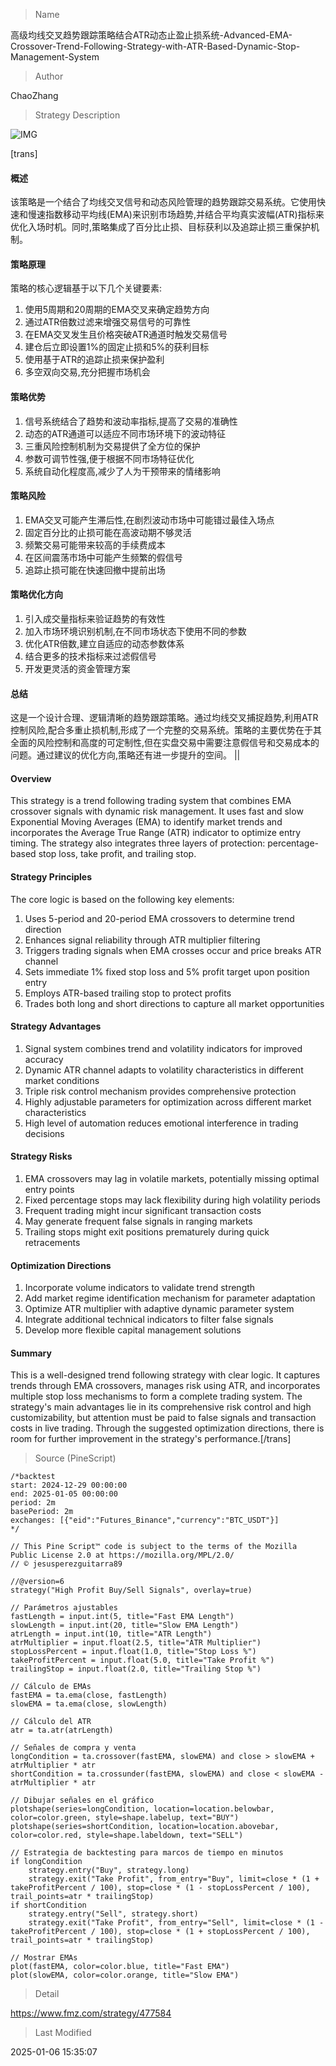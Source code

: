 
> Name

高级均线交叉趋势跟踪策略结合ATR动态止盈止损系统-Advanced-EMA-Crossover-Trend-Following-Strategy-with-ATR-Based-Dynamic-Stop-Management-System

> Author

ChaoZhang

> Strategy Description

![IMG](https://www.fmz.com/upload/asset/bc681986fb3072712c.png)

[trans]
#### 概述
该策略是一个结合了均线交叉信号和动态风险管理的趋势跟踪交易系统。它使用快速和慢速指数移动平均线(EMA)来识别市场趋势,并结合平均真实波幅(ATR)指标来优化入场时机。同时,策略集成了百分比止损、目标获利以及追踪止损三重保护机制。

#### 策略原理
策略的核心逻辑基于以下几个关键要素:
1. 使用5周期和20周期的EMA交叉来确定趋势方向
2. 通过ATR倍数过滤来增强交易信号的可靠性
3. 在EMA交叉发生且价格突破ATR通道时触发交易信号
4. 建仓后立即设置1%的固定止损和5%的获利目标
5. 使用基于ATR的追踪止损来保护盈利
6. 多空双向交易,充分把握市场机会

#### 策略优势
1. 信号系统结合了趋势和波动率指标,提高了交易的准确性
2. 动态的ATR通道可以适应不同市场环境下的波动特征
3. 三重风险控制机制为交易提供了全方位的保护
4. 参数可调节性强,便于根据不同市场特征优化
5. 系统自动化程度高,减少了人为干预带来的情绪影响

#### 策略风险
1. EMA交叉可能产生滞后性,在剧烈波动市场中可能错过最佳入场点
2. 固定百分比的止损可能在高波动期不够灵活
3. 频繁交易可能带来较高的手续费成本
4. 在区间震荡市场中可能产生频繁的假信号
5. 追踪止损可能在快速回撤中提前出场

#### 策略优化方向
1. 引入成交量指标来验证趋势的有效性
2. 加入市场环境识别机制,在不同市场状态下使用不同的参数
3. 优化ATR倍数,建立自适应的动态参数体系
4. 结合更多的技术指标来过滤假信号
5. 开发更灵活的资金管理方案

#### 总结
这是一个设计合理、逻辑清晰的趋势跟踪策略。通过均线交叉捕捉趋势,利用ATR控制风险,配合多重止损机制,形成了一个完整的交易系统。策略的主要优势在于其全面的风险控制和高度的可定制性,但在实盘交易中需要注意假信号和交易成本的问题。通过建议的优化方向,策略还有进一步提升的空间。 || 

#### Overview
This strategy is a trend following trading system that combines EMA crossover signals with dynamic risk management. It uses fast and slow Exponential Moving Averages (EMA) to identify market trends and incorporates the Average True Range (ATR) indicator to optimize entry timing. The strategy also integrates three layers of protection: percentage-based stop loss, take profit, and trailing stop.

#### Strategy Principles
The core logic is based on the following key elements:
1. Uses 5-period and 20-period EMA crossovers to determine trend direction
2. Enhances signal reliability through ATR multiplier filtering
3. Triggers trading signals when EMA crosses occur and price breaks ATR channel
4. Sets immediate 1% fixed stop loss and 5% profit target upon position entry
5. Employs ATR-based trailing stop to protect profits
6. Trades both long and short directions to capture all market opportunities

#### Strategy Advantages
1. Signal system combines trend and volatility indicators for improved accuracy
2. Dynamic ATR channel adapts to volatility characteristics in different market conditions
3. Triple risk control mechanism provides comprehensive protection
4. Highly adjustable parameters for optimization across different market characteristics
5. High level of automation reduces emotional interference in trading decisions

#### Strategy Risks
1. EMA crossovers may lag in volatile markets, potentially missing optimal entry points
2. Fixed percentage stops may lack flexibility during high volatility periods
3. Frequent trading might incur significant transaction costs
4. May generate frequent false signals in ranging markets
5. Trailing stops might exit positions prematurely during quick retracements

#### Optimization Directions
1. Incorporate volume indicators to validate trend strength
2. Add market regime identification mechanism for parameter adaptation
3. Optimize ATR multiplier with adaptive dynamic parameter system
4. Integrate additional technical indicators to filter false signals
5. Develop more flexible capital management solutions

#### Summary
This is a well-designed trend following strategy with clear logic. It captures trends through EMA crossovers, manages risk using ATR, and incorporates multiple stop loss mechanisms to form a complete trading system. The strategy's main advantages lie in its comprehensive risk control and high customizability, but attention must be paid to false signals and transaction costs in live trading. Through the suggested optimization directions, there is room for further improvement in the strategy's performance.[/trans]



> Source (PineScript)

``` pinescript
/*backtest
start: 2024-12-29 00:00:00
end: 2025-01-05 00:00:00
period: 2m
basePeriod: 2m
exchanges: [{"eid":"Futures_Binance","currency":"BTC_USDT"}]
*/

// This Pine Script™ code is subject to the terms of the Mozilla Public License 2.0 at https://mozilla.org/MPL/2.0/
// © jesusperezguitarra89

//@version=6
strategy("High Profit Buy/Sell Signals", overlay=true)

// Parámetros ajustables
fastLength = input.int(5, title="Fast EMA Length")
slowLength = input.int(20, title="Slow EMA Length")
atrLength = input.int(10, title="ATR Length")
atrMultiplier = input.float(2.5, title="ATR Multiplier")
stopLossPercent = input.float(1.0, title="Stop Loss %")
takeProfitPercent = input.float(5.0, title="Take Profit %")
trailingStop = input.float(2.0, title="Trailing Stop %")

// Cálculo de EMAs
fastEMA = ta.ema(close, fastLength)
slowEMA = ta.ema(close, slowLength)

// Cálculo del ATR
atr = ta.atr(atrLength)

// Señales de compra y venta
longCondition = ta.crossover(fastEMA, slowEMA) and close > slowEMA + atrMultiplier * atr
shortCondition = ta.crossunder(fastEMA, slowEMA) and close < slowEMA - atrMultiplier * atr

// Dibujar señales en el gráfico
plotshape(series=longCondition, location=location.belowbar, color=color.green, style=shape.labelup, text="BUY")
plotshape(series=shortCondition, location=location.abovebar, color=color.red, style=shape.labeldown, text="SELL")

// Estrategia de backtesting para marcos de tiempo en minutos
if longCondition
    strategy.entry("Buy", strategy.long)
    strategy.exit("Take Profit", from_entry="Buy", limit=close * (1 + takeProfitPercent / 100), stop=close * (1 - stopLossPercent / 100), trail_points=atr * trailingStop)
if shortCondition
    strategy.entry("Sell", strategy.short)
    strategy.exit("Take Profit", from_entry="Sell", limit=close * (1 - takeProfitPercent / 100), stop=close * (1 + stopLossPercent / 100), trail_points=atr * trailingStop)

// Mostrar EMAs
plot(fastEMA, color=color.blue, title="Fast EMA")
plot(slowEMA, color=color.orange, title="Slow EMA")

```

> Detail

https://www.fmz.com/strategy/477584

> Last Modified

2025-01-06 15:35:07

